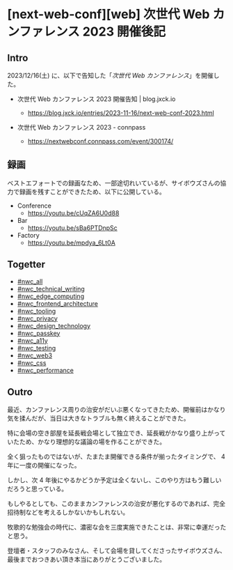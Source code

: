 # [next-web-conf][web] 次世代 Web カンファレンス 2023 開催後記

## Intro

2023/12/16(土) に、以下で告知した「*次世代 Web カンファレンス*」を開催した。

- 次世代 Web カンファレンス 2023 開催告知 | blog.jxck.io
  - https://blog.jxck.io/entries/2023-11-16/next-web-conf-2023.html

- 次世代 Web カンファレンス 2023 - connpass
  - https://nextwebconf.connpass.com/event/300174/


## 録画

ベストエフォートでの録画なため、一部途切れいているが、サイボウズさんの協力で録画を残すことができたため、以下に公開している。

- Conference
  - https://youtu.be/cUqZA6U0d88
- Bar
  - https://youtu.be/sBa6PTDnpSc
- Factory
  - https://youtu.be/mpdya_6Lt0A


## Togetter

- [#nwc_all](https://togetter.com/li/2276571)
- [#nwc_technical_writing](https://togetter.com/li/2276589)
- [#nwc_edge_computing](https://togetter.com/li/2276588)
- [#nwc_frontend_architecture](https://togetter.com/li/2276587)
- [#nwc_tooling](https://togetter.com/li/2276585)
- [#nwc_privacy](https://togetter.com/li/2276583)
- [#nwc_design_technology](https://togetter.com/li/2276582)
- [#nwc_passkey](https://togetter.com/li/2276581)
- [#nwc_a11y](https://togetter.com/li/2276580)
- [#nwc_testing](https://togetter.com/li/2276578)
- [#nwc_web3](https://togetter.com/li/2276576)
- [#nwc_css](https://togetter.com/li/2276575)
- [#nwc_performance](https://togetter.com/li/2276574)


## Outro

最近、カンファレンス周りの治安がだいぶ悪くなってきたため、開催前はかなり気を揉んだが、当日は大きなトラブルも無く終えることができた。

特に会場の空き部屋を延長戦会場として独立でき、延長戦がかなり盛り上がっていたため、かなり理想的な議論の場を作ることができた。

全く狙ったものではないが、たまたま開催できる条件が揃ったタイミングで、 4 年に一度の開催になった。

しかし、次 4 年後にやるかどうか予定は全くないし、このやり方はもう難しいだろうと思っている。

もしやるとしても、このままカンファレンスの治安が悪化するのであれば、完全招待制などを考えるしかないかもしれない。

牧歌的な勉強会の時代に、濃密な会を三度実施できたことは、非常に幸運だったと思う。

登壇者・スタッフのみなさん、そして会場を貸してくださったサイボウズさん、最後までおつきあい頂き本当にありがとうございました。